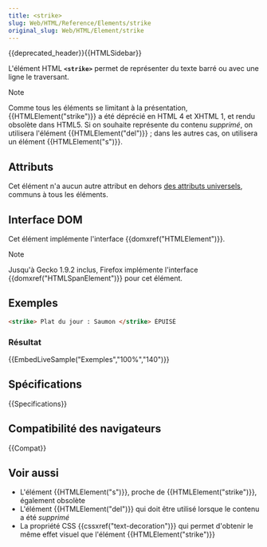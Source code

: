 ```yaml
---
title: <strike>
slug: Web/HTML/Reference/Elements/strike
original_slug: Web/HTML/Element/strike
---
```


{{deprecated_header}}{{HTMLSidebar}}

L'élément HTML **`<strike>`** permet de représenter du texte barré ou avec une ligne le traversant.

> [!NOTE]
> Comme tous les éléments se limitant à la présentation, {{HTMLElement("strike")}} a été déprécié en HTML 4 et XHTML 1, et rendu obsolète dans HTML5. Si on souhaite représente du contenu _supprimé_, on utilisera l'élément {{HTMLElement("del")}} ; dans les autres cas, on utilisera un élément {{HTMLElement("s")}}.

## Attributs

Cet élément n'a aucun autre attribut en dehors [des attributs universels](/fr/docs/Web/HTML/Reference/Global_attributes), communs à tous les éléments.

## Interface DOM

Cet élément implémente l'interface {{domxref("HTMLElement")}}.

> [!NOTE]
> Jusqu'à Gecko 1.9.2 inclus, Firefox implémente l'interface {{domxref("HTMLSpanElement")}} pour cet élément.

## Exemples

```html
<strike> Plat du jour : Saumon </strike> ÉPUISÉ
```

### Résultat

{{EmbedLiveSample("Exemples","100%","140")}}

## Spécifications

{{Specifications}}

## Compatibilité des navigateurs

{{Compat}}

## Voir aussi

- L'élément {{HTMLElement("s")}}, proche de {{HTMLElement("strike")}}, également obsolète
- L'élément {{HTMLElement("del")}} qui doit être utilisé lorsque le contenu a été _supprimé_
- La propriété CSS {{cssxref("text-decoration")}} qui permet d'obtenir le même effet visuel que l'élément {{HTMLElement("strike")}}
